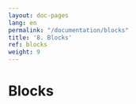 ```yaml
---
layout: doc-pages
lang: en
permalink: "/documentation/blocks"
title: '8. Blocks'
ref: blocks
weight: 9
---
```


# Blocks
